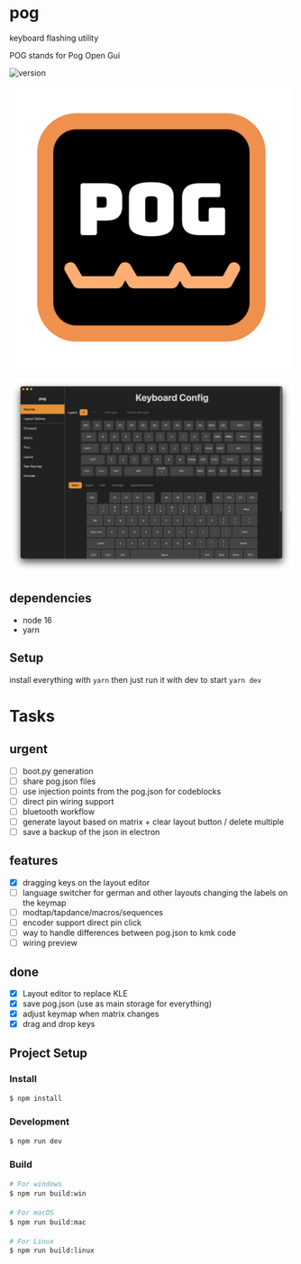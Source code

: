 # pog
keyboard flashing utility

POG stands for Pog Open Gui

![version](https://badgen.net/badge/version/v0.5.0/green )

![logo](build/icon.png?raw=true)

![preview](resources/pog-thumbnail.png?raw=true)

## dependencies
* node 16
* yarn

## Setup
install everything with
`yarn`
then just run it with dev to start
`yarn dev`


# Tasks
## urgent
- [ ] boot.py generation
- [ ] share pog.json files
- [ ] use injection points from the pog.json for codeblocks
- [ ] direct pin wiring support
- [ ] bluetooth workflow
- [ ] generate layout based on matrix + clear layout button / delete multiple
- [ ] save a backup of the json in electron

## features
- [x] dragging keys on the layout editor
- [ ] language switcher for german and other layouts changing the labels on the keymap
- [ ] modtap/tapdance/macros/sequences
- [ ] encoder support direct pin click
- [ ] way to handle differences between pog.json to kmk code
- [ ] wiring preview

## done
- [x] Layout editor to replace KLE
- [x] save pog.json (use as main storage for everything)
- [x] adjust keymap when matrix changes
- [x] drag and drop keys

## Project Setup

### Install

```bash
$ npm install
```

### Development

```bash
$ npm run dev
```

### Build

```bash
# For windows
$ npm run build:win

# For macOS
$ npm run build:mac

# For Linux
$ npm run build:linux
```
